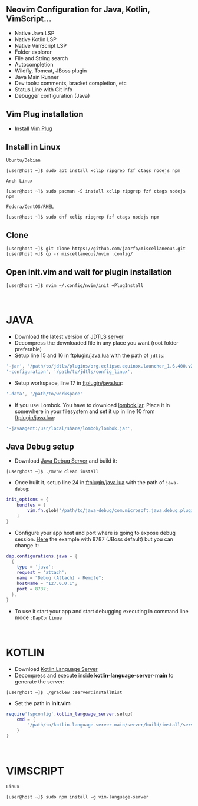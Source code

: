 ## Neovim Configuration for Java, Kotlin, VimScript...
- Native Java LSP
- Native Kotlin LSP
- Native VimScript LSP
- Folder explorer
- File and String search
- Autocompletion
- Wildfly, Tomcat, JBoss plugin
- Java Main Runner
- Dev tools: comments, bracket completion, etc
- Status Line with Git info
- Debugger configuration (Java)

## Vim Plug installation
- Install [Vim Plug](https://github.com/junegunn/vim-plug)

## Install in Linux
`Ubuntu/Debian`
```console
[user@host ~]$ sudo apt install xclip ripgrep fzf ctags nodejs npm
```
`Arch Linux`
```console
[user@host ~]$ sudo pacman -S install xclip ripgrep fzf ctags nodejs npm
```
`Fedora/CentOS/RHEL`
```console
[user@host ~]$ sudo dnf xclip ripgrep fzf ctags nodejs npm
```

## Clone
```console
[user@host ~]$ git clone https://github.com/jaorfo/miscellaneous.git
[user@host ~]$ cp -r miscellaneous/nvim .config/
```

## Open init.vim and wait for plugin installation
```console
[user@host ~]$ nvim ~/.config/nvim/init +PlugInstall
```
</br>

# JAVA
- Download the latest version of [JDTLS server](https://download.eclipse.org/jdtls/milestones/?d)
- Decompress the downloaded file in any place you want (root folder preferable)
- Setup line 15 and 16 in [ftplugin/java.lua](https://github.com/jaorfo/miscellaneous/nvim/blob/main/ftplugin/java.lua) with the path of `jdtls`:
```lua
'-jar', '/path/to/jdtls/plugins/org.eclipse.equinox.launcher_1.6.400.v20210924-0641.jar',
'-configuration', '/path/to/jdtls/config_linux', 
```
- Setup workspace, line 17 in [ftplugin/java.lua](https://github.com/jaorfo/miscellaneous/nvim/blob/main/ftplugin/java.lua):
```lua
'-data', '/path/to/workspace'
```
- If you use Lombok. You have to download [lombok.jar](https://projectlombok.org/download). Place it in somewhere in your filesystem and set it up in line 10 from [ftplugin/java.lua](https://github.com/jaorfo/miscellaneous/nvim/blob/main/ftplugin/java.lua):
```lua
'-javaagent:/usr/local/share/lombok/lombok.jar',
```

## Java Debug setup
- Download [Java Debug Server](https://github.com/microsoft/java-debug) and build it:
```console
[user@host ~]$ ./mvnw clean install
```
- Once built it, setup line 24 in [ftplugin/java.lua](https://github.com/jaorfo/miscellaneous/nvim/blob/main/ftplugin/java.lua) with the path of `java-debug`:
```lua
init_options = {
    bundles = {
		vim.fn.glob("/path/to/java-debug/com.microsoft.java.debug.plugin/target/com.microsoft.java.debug.plugin-*.jar")
	}
}
```
- Configure your app host and port where is going to expose debug session. [Here](https://github.com/jaorfo/miscellaneous/nvim/blob/main/ftplugin/java.lua) the example with 8787 (JBoss default) but you can change it:
```lua
dap.configurations.java = {
  {
    type = 'java';
    request = 'attach';
    name = "Debug (Attach) - Remote";
    hostName = "127.0.0.1";
    port = 8787;
  },
}
```
- To use it start your app and start debugging executing in command line mode `:DapContinue`

</br>

# KOTLIN
- Download [Kotlin Language Server](https://github.com/fwcd/kotlin-language-server)
- Decompress and execute inside **kotlin-language-server-main** to generate the server:
```console
[user@host ~]$ ./gradlew :server:installDist
```
- Set the path in **init.vim**
```lua
require'lspconfig'.kotlin_language_server.setup{
	cmd = {
		"/path/to/kotlin-language-server-main/server/build/install/server/bin/kotlin-language-server"
	}
}
```

</br>

# VIMSCRIPT
`Linux`
```console
[user@host ~]$ sudo npm install -g vim-language-server
```
